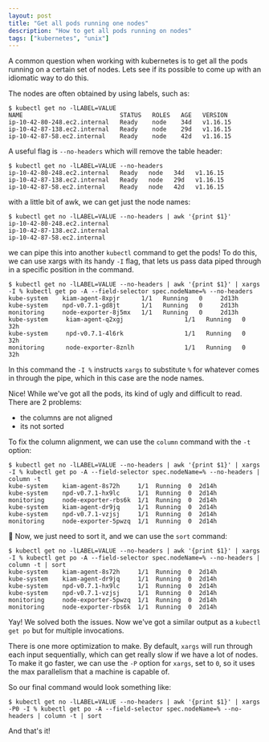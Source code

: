 ```yaml
---
layout: post
title: "Get all pods running one nodes"
description: "How to get all pods running on nodes"
tags: ["kubernetes", "unix"]
---
```


A common question when working with kubernetes is to get all the pods running on a certain set of nodes. Lets see if
its possible to come up with an idiomatic way to do this.

The nodes are often obtained by using labels, such as:

```
$ kubectl get no -lLABEL=VALUE
NAME                           STATUS   ROLES   AGE   VERSION
ip-10-42-80-248.ec2.internal   Ready    node    34d   v1.16.15
ip-10-42-87-138.ec2.internal   Ready    node    29d   v1.16.15
ip-10-42-87-58.ec2.internal    Ready    node    42d   v1.16.15
```
A useful flag is `--no-headers` which will remove the table header:

```
$ kubectl get no -lLABEL=VALUE --no-headers
ip-10-42-80-248.ec2.internal   Ready   node   34d   v1.16.15
ip-10-42-87-138.ec2.internal   Ready   node   29d   v1.16.15
ip-10-42-87-58.ec2.internal    Ready   node   42d   v1.16.15
```
with a little bit of awk, we can get just the node names:

```
$ kubectl get no -lLABEL=VALUE --no-headers | awk '{print $1}'
ip-10-42-80-248.ec2.internal
ip-10-42-87-138.ec2.internal
ip-10-42-87-58.ec2.internal
```
we can pipe this into another `kubectl` command to get the pods! To do this, we can use xargs with its handy `-I` flag,
that lets us pass data piped through in a specific position in the command.

```
$ kubectl get no -lLABEL=VALUE --no-headers | awk '{print $1}' | xargs -I % kubectl get po -A --field-selector spec.nodeName=% --no-headers
kube-system    kiam-agent-8xpjr      1/1   Running   0     2d13h
kube-system    npd-v0.7.1-gd8jt      1/1   Running   0     2d13h
monitoring     node-exporter-8j5mx   1/1   Running   0     2d13h
kube-system     kiam-agent-q2xgj                 1/1   Running   0     32h
kube-system     npd-v0.7.1-4l6rk                 1/1   Running   0     32h
monitoring      node-exporter-8znlh              1/1   Running   0     32h
```
In this command the `-I %` instructs `xargs` to substitute `%` for whatever comes in through the pipe, which in this
case are the node names.

Nice! While we've got all the pods, its kind of ugly and difficult to read. There are 2 problems:

* the columns are not aligned
* its not sorted

To fix the column alignment, we can use the `column` command with the `-t` option:

```
$ kubectl get no -lLABEL=VALUE --no-headers | awk '{print $1}' | xargs -I % kubectl get po -A --field-selector spec.nodeName=% --no-headers | column -t
kube-system    kiam-agent-8s72h     1/1  Running  0  2d14h
kube-system    npd-v0.7.1-hx9lc     1/1  Running  0  2d14h
monitoring     node-exporter-rbs6k  1/1  Running  0  2d14h
kube-system    kiam-agent-dr9jq     1/1  Running  0  2d14h
kube-system    npd-v0.7.1-vzjsj     1/1  Running  0  2d14h
monitoring     node-exporter-5pwzq  1/1  Running  0  2d14h
```
🎉
Now, we just need to sort it, and we can use the `sort` command:
```
$ kubectl get no -lLABEL=VALUE --no-headers | awk '{print $1}' | xargs -I % kubectl get po -A --field-selector spec.nodeName=% --no-headers | column -t | sort
kube-system    kiam-agent-8s72h     1/1  Running  0  2d14h
kube-system    kiam-agent-dr9jq     1/1  Running  0  2d14h
kube-system    npd-v0.7.1-hx9lc     1/1  Running  0  2d14h
kube-system    npd-v0.7.1-vzjsj     1/1  Running  0  2d14h
monitoring     node-exporter-5pwzq  1/1  Running  0  2d14h
monitoring     node-exporter-rbs6k  1/1  Running  0  2d14h
```
Yay! We solved both the issues. Now we've got a similar output as a `kubectl get po` but for multiple invocations.

There is one more optimization to make. By default, `xargs` will run through each input sequentially, which can get
really slow if we have a lot of nodes. To make it go faster, we can use the `-P` option for `xargs`, set to `0`, so
it uses the max parallelism that a machine is capable of.

So our final command would look something like:

```
$ kubectl get no -lLABEL=VALUE --no-headers | awk '{print $1}' | xargs -P0 -I % kubectl get po -A --field-selector spec.nodeName=% --no-headers | column -t | sort
```

And that's it!
